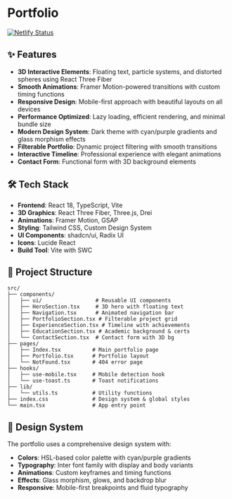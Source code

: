 # Portfolio

[![Netlify Status](https://api.netlify.com/api/v1/badges/075cb6b3-5034-43fa-aec6-017a6518dcb5/deploy-status)](https://app.netlify.com/projects/anvayb/deploys)

## ✨ Features

- **3D Interactive Elements**: Floating text, particle systems, and distorted spheres using React Three Fiber
- **Smooth Animations**: Framer Motion-powered transitions with custom timing functions
- **Responsive Design**: Mobile-first approach with beautiful layouts on all devices
- **Performance Optimized**: Lazy loading, efficient rendering, and minimal bundle size
- **Modern Design System**: Dark theme with cyan/purple gradients and glass morphism effects
- **Filterable Portfolio**: Dynamic project filtering with smooth transitions
- **Interactive Timeline**: Professional experience with elegant animations
- **Contact Form**: Functional form with 3D background elements

## 🛠️ Tech Stack

- **Frontend**: React 18, TypeScript, Vite
- **3D Graphics**: React Three Fiber, Three.js, Drei
- **Animations**: Framer Motion, GSAP
- **Styling**: Tailwind CSS, Custom Design System
- **UI Components**: shadcn/ui, Radix UI
- **Icons**: Lucide React
- **Build Tool**: Vite with SWC

## 📁 Project Structure

```
src/
├── components/
│   ├── ui/                 # Reusable UI components
│   ├── HeroSection.tsx     # 3D hero with floating text
│   ├── Navigation.tsx      # Animated navigation bar
│   ├── PortfolioSection.tsx # Filterable project grid
│   ├── ExperienceSection.tsx # Timeline with achievements
│   ├── EducationSection.tsx # Academic background & certs
│   └── ContactSection.tsx  # Contact form with 3D bg
├── pages/
│   ├── Index.tsx          # Main portfolio page
│   ├── Portfolio.tsx      # Portfolio layout
│   └── NotFound.tsx       # 404 error page
├── hooks/
│   ├── use-mobile.tsx     # Mobile detection hook
│   └── use-toast.ts       # Toast notifications
├── lib/
│   └── utils.ts           # Utility functions
├── index.css              # Design system & global styles
└── main.tsx               # App entry point
```

## 🎨 Design System

The portfolio uses a comprehensive design system with:

- **Colors**: HSL-based color palette with cyan/purple gradients
- **Typography**: Inter font family with display and body variants
- **Animations**: Custom keyframes and timing functions
- **Effects**: Glass morphism, glows, and backdrop blur
- **Responsive**: Mobile-first breakpoints and fluid typography
<!-- 
## 🎯 Customization Guide

### Colors & Branding
Edit `src/index.css` to customize the color palette:
```css
:root {
  --primary: 185 90% 55%;        /* Main brand color */
  --secondary: 280 90% 70%;      /* Secondary color */
  --background: 240 10% 3.9%;    /* Background */
  --foreground: 0 0% 98%;        /* Text color */
}
```

### Content
1. **Hero Section**: Update name and tagline in `HeroSection.tsx`
2. **Portfolio Items**: Modify the `portfolioItems` array in `PortfolioSection.tsx`
3. **Experience**: Update the `experiences` array in `ExperienceSection.tsx`
4. **Education**: Modify the `education` and `certifications` arrays
5. **Contact Info**: Update contact details in `ContactSection.tsx`

### 3D Elements
- **Particles**: Adjust count and behavior in `HeroSection.tsx`
- **Floating Text**: Modify 3D text properties and animations
- **Background Spheres**: Customize distortion and materials in `ContactSection.tsx`

### Animations
- **Timing**: Modify easing functions in `tailwind.config.ts`
- **Delays**: Adjust stagger delays in component animations
- **Keyframes**: Add custom animations in `index.css`

## 📱 Mobile Optimization

- Responsive 3D elements with performance considerations
- Touch-friendly navigation and interactions
- Optimized animations for mobile devices
- Fallback experiences for lower-end devices

## 🔧 Performance Tips

1. **Image Optimization**: Use modern formats (WebP, AVIF)
2. **Lazy Loading**: Implement for non-critical sections
3. **3D Optimization**: Reduce polygon count for mobile
4. **Bundle Splitting**: Code splitting for route-based chunks -->



<!-- 
Notes:
- Add Proof of Concept projects (repo) with multiple projects like Image Classification (dog vs cats), image generation, etc)
-->
